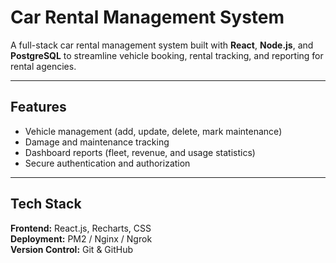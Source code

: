 # Car Rental Management System

A full-stack car rental management system built with **React**, **Node.js**, and **PostgreSQL** to streamline vehicle booking, rental tracking, and reporting for rental agencies.

---

## Features
- Vehicle management (add, update, delete, mark maintenance)
- Damage and maintenance tracking
- Dashboard reports (fleet, revenue, and usage statistics)
- Secure authentication and authorization

---

## Tech Stack
**Frontend:** React.js, Recharts, CSS  
**Deployment:** PM2 / Nginx / Ngrok  
**Version Control:** Git & GitHub
